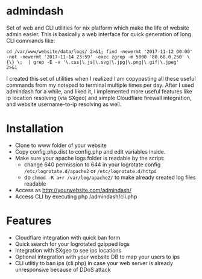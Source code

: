# admindash
Set of web and CLI utilities for nix platform which make the life of website admin easier.
This is basically a web interface for quick generation of long CLI commands like:

`cd /var/www/website/data/logs/ 2>&1; find -newermt '2017-11-12 00:00' -not -newermt '2017-11-14 23:59' -exec zgrep -m 5000 '80.68.0.250' \{\} \;  | grep -E -v '\.css|\.js|\.svg|\.jpg|\.png|\.gif|\.jpeg'   2>&1
`

I created this set of utilities when I realized I am copypasting all these useful commands from my notepad to terminal multiple times per day. After I used admindash for a while, and liked it, I implemented more useful features like ip location resolving (via SXgeo) and simple Cloudflare firewall integration, and website username-to-ip resolving as well.


# Installation
- Clone to www folder of your website
- Copy config.php.dist to config.php and edit variables inside.
- Make sure your apache logs folder is readable by the script:
  - change 640 permission to 644 in your logrotate config `/etc/logrotate.d/apache2` or `/etc/logrotate.d/httpd`
  - do `chmod -R a+r /var/log/apache2/` to make already created log files readable
- Access as http://yourwebsite.com/admindash/
- Access CLI by executing php /admindash/cli.php

# Features
- Cloudflare integration with quick ban form
- Quick search for your logrotated gzipped logs
- Integration with SXgeo to see ips locations
- Optional integration with your website DB to map your users to ips
- CLI utlitiy to ban ips (cli.php) in case your web server is already unresponsive because of DDoS attack

